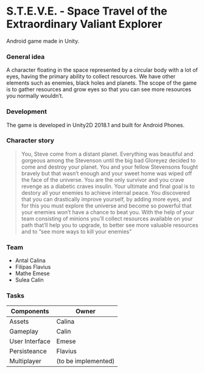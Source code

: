 # S.T.E.V.E. - Space Travel of the Extraordinary Valiant Explorer
Android game made in Unity.

### General idea
A character floating in the space represented by a circular body with a lot of eyes, having the primary ability to collect resources. We have other elements such as enemies, black holes and planets. The scope of the game is to gather resources and grow eyes so that you can see more resources you normally wouldn’t.

### Development
The game is developed in Unity2D 2018.1 and built for Android Phones.

### Character story
>You, Steve come from a distant planet. Everything was beautiful and gorgeous among the Stevenson until the big bad Gloreyez decided to come and destroy your planet. You and your fellow Stevensons fought bravely but that wasn’t enough and your sweet home was wiped off the face of the universe. You are the only survivor and you crave revenge as a diabetic craves insulin. Your ultimate and final goal is to destory all your enemies to achieve internal peace. You discovered that you can drastically improve yourself, by adding more eyes, and for this you must explore the universe and become so powerful that your enemies won’t have a chance to beat you. With the help of your team consisting of minions you’ll collect resources available on your path that’ll help you to upgrade, to better see more valuable resources and to “see more ways to kill your enemies”

### Team

- Antal Calina
- Filipas Flavius
- Mathe Emese
- Sulea Calin

### Tasks

| Components | Owner |
| ------ | ------ |
| Assets | Calina |
| Gameplay | Calin |
| User Interface | Emese |
| Persisteance | Flavius |
| Multiplayer | (to be implemented) |


